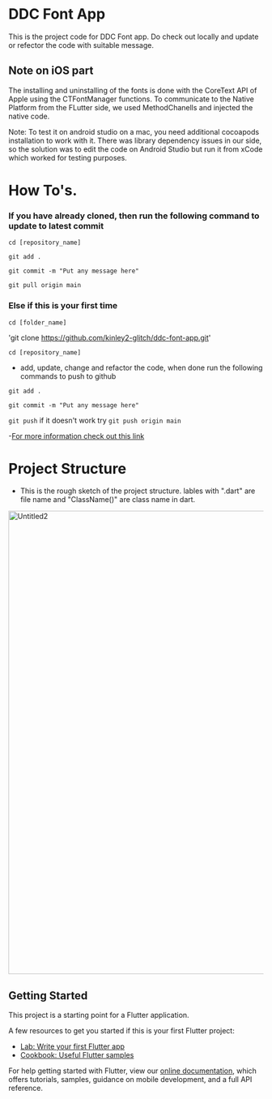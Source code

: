 # DDC Font App

This is the project code for DDC Font app. Do check out locally and update or refector the code with suitable message.

## Note on iOS part

The installing and uninstalling of the fonts is done with the CoreText API of Apple using the CTFontManager functions.
To communicate to the Native Platform from the FLutter side, we used MethodChanells and injected the native code.

Note: To test it on android studio on a mac, you need additional cocoapods installation to work with it.
There was library dependency issues in our side, so the solution was to edit the code on Android Studio but run it from xCode which worked for testing purposes.

# How To's.

### If you have already cloned, then run the following command to update to latest commit

`cd [repository_name]`

`git add .`

`git commit -m "Put any message here"`

`git pull origin main`


### Else if this is your first time

`cd [folder_name]`

'git clone https://github.com/kinley2-glitch/ddc-font-app.git'

`cd [repository_name]`

- add, update, change and refactor the code, when done run the following commands to push to github 

`git add .`

`git commit -m "Put any message here"`

`git push` if it doesn't work try `git push origin main`

-[For more information check out this link](https://www.earthdatascience.org/workshops/intro-version-control-git/basic-git-commands/)  



# Project Structure 
- This is the rough sketch of the project structure. lables with ".dart" are file name and "ClassName()" are class name in dart.
<img width="914" alt="Untitled2" src="https://user-images.githubusercontent.com/62231990/147034611-396d59e1-3e9a-4aea-a545-22e54c9856d5.png">


## Getting Started

This project is a starting point for a Flutter application.

A few resources to get you started if this is your first Flutter project:

- [Lab: Write your first Flutter app](https://flutter.dev/docs/get-started/codelab)
- [Cookbook: Useful Flutter samples](https://flutter.dev/docs/cookbook)

For help getting started with Flutter, view our
[online documentation](https://flutter.dev/docs), which offers tutorials,
samples, guidance on mobile development, and a full API reference.
